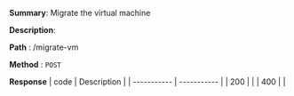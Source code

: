 **Summary**: Migrate the virtual machine

**Description**:

**Path** : /migrate-vm

**Method** : `POST`

**Response**
| code      | Description |
| ----------- | ----------- |
|  200   |       |
|  400   |       |

